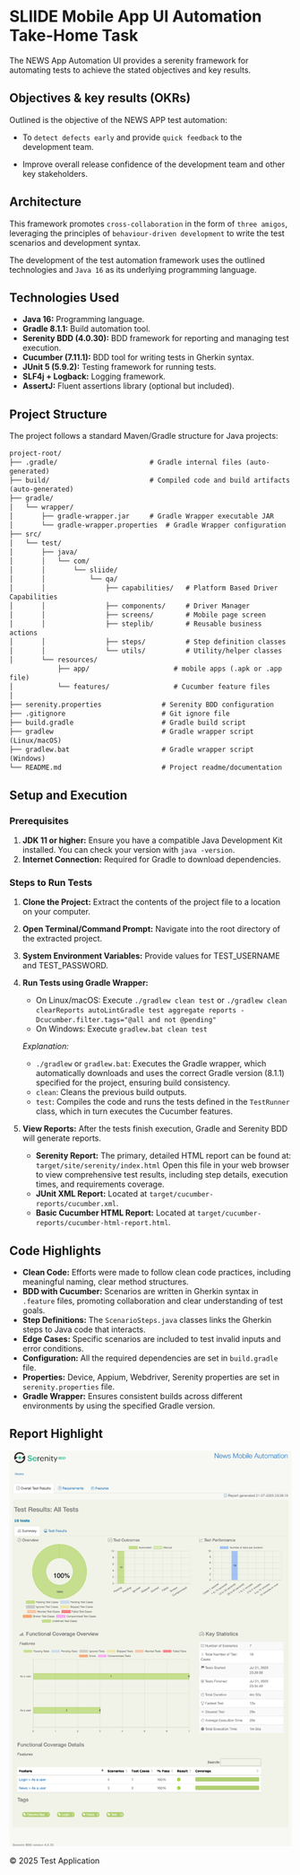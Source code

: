 # SLIIDE Mobile App UI Automation Take-Home Task
The NEWS App Automation UI provides a serenity framework for automating tests to achieve the stated
objectives and key results.

## Objectives &amp; key results (OKRs)

Outlined is the objective of the NEWS APP test automation:

* To `detect defects early` and provide `quick feedback` to the development team.

* Improve overall release confidence of the development team and other key stakeholders.

## Architecture

This framework promotes `cross-collaboration` in the form of `three amigos`, leveraging the principles
of `behaviour-driven development` to write the test scenarios and development syntax.

The development of the test automation framework uses the outlined technologies and `Java 16` as its underlying
programming language.

## Technologies Used

*   **Java 16:** Programming language.
*   **Gradle 8.1.1:** Build automation tool.
*   **Serenity BDD (4.0.30):** BDD framework for reporting and managing test execution.
*   **Cucumber (7.11.1):** BDD tool for writing tests in Gherkin syntax.
*   **JUnit 5 (5.9.2):** Testing framework for running tests.
*   **SLF4j + Logback:** Logging framework.
*   **AssertJ:** Fluent assertions library (optional but included).

## Project Structure

The project follows a standard Maven/Gradle structure for Java projects:

```
project-root/
├── .gradle/                       # Gradle internal files (auto-generated)
├── build/                         # Compiled code and build artifacts (auto-generated)
├── gradle/
│   └── wrapper/
│       ├── gradle-wrapper.jar     # Gradle Wrapper executable JAR
│       └── gradle-wrapper.properties  # Gradle Wrapper configuration
├── src/
│   └── test/
│       ├── java/
│       │   └── com/
│       │       └── sliide/
│       │           └── qa/
│       │               ├── capabilities/   # Platform Based Driver Capabilities
│       │               ├── components/     # Driver Manager
│       │               ├── screens/        # Mobile page screen
│       │               ├── steplib/        # Reusable business actions
│       │               ├── steps/          # Step definition classes 
│       │               └── utils/          # Utility/helper classes 
│       └── resources/
            ├── app/                     # mobile apps (.apk or .app file)
│           └── features/                # Cucumber feature files
│           
├── serenity.properties               # Serenity BDD configuration
├── .gitignore                        # Git ignore file
├── build.gradle                      # Gradle build script
├── gradlew                           # Gradle wrapper script (Linux/macOS)
├── gradlew.bat                       # Gradle wrapper script (Windows)
└── README.md                         # Project readme/documentation
```

## Setup and Execution

### Prerequisites

1.  **JDK 11 or higher:** Ensure you have a compatible Java Development Kit installed. You can check your version with `java -version`.
2.  **Internet Connection:** Required for Gradle to download dependencies.

### Steps to Run Tests

1.  **Clone the Project:** Extract the contents of the project file to a location on your computer.
2.  **Open Terminal/Command Prompt:** Navigate into the root directory of the extracted project.
3.  **System Environment Variables:** Provide values for TEST_USERNAME and TEST_PASSWORD. 
4.  **Run Tests using Gradle Wrapper:**
    *   On Linux/macOS: Execute `./gradlew clean test` or
        `./gradlew clean clearReports autoLintGradle test aggregate reports -Dcucumber.filter.tags="@all and not @pending"`
    *   On Windows: Execute `gradlew.bat clean test`

    *Explanation:*
    *   `./gradlew` or `gradlew.bat`: Executes the Gradle wrapper, which automatically downloads and uses the correct Gradle version (8.1.1) specified for the project, ensuring build consistency.
    *   `clean`: Cleans the previous build outputs.
    *   `test`: Compiles the code and runs the tests defined in the `TestRunner` class, which in turn executes the Cucumber features.

5.  **View Reports:** After the tests finish execution, Gradle and Serenity BDD will generate reports.
    *   **Serenity Report:** The primary, detailed HTML report can be found at:
        `target/site/serenity/index.html`
        Open this file in your web browser to view comprehensive test results, including step details, execution times, and requirements coverage.
    *   **JUnit XML Report:** Located at `target/cucumber-reports/cucumber.xml`.
    *   **Basic Cucumber HTML Report:** Located at `target/cucumber-reports/cucumber-html-report.html`.

## Code Highlights

*   **Clean Code:** Efforts were made to follow clean code practices, including meaningful naming, clear method structures.
*   **BDD with Cucumber:** Scenarios are written in Gherkin syntax in `.feature` files, promoting collaboration and clear understanding of test goals.
*   **Step Definitions:** The `ScenarioSteps.java` classes links the Gherkin steps to Java code that interacts.
*   **Edge Cases:** Specific scenarios are included to test invalid inputs and error conditions.
*   **Configuration:** All the required dependencies are set in `build.gradle` file.
*   **Properties:** Device, Appium, Webdriver, Serenity properties are set in `serenity.properties` file.
*   **Gradle Wrapper:** Ensures consistent builds across different environments by using the specified Gradle version.

## Report Highlight
![screenshot.png](screenshot.png)

&copy; 2025 Test Application 
